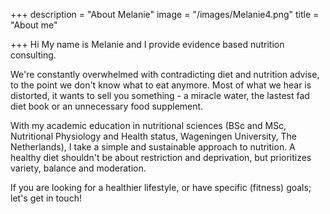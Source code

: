 +++
description = "About Melanie"
image = "/images/Melanie4.png"
title = "About me"

+++
Hi My name is Melanie and I provide evidence based nutrition consulting. 

We're constantly overwhelmed with contradicting diet and nutrition advise, to the point we don't know what to eat anymore. Most of what we hear is distorted, it wants to sell you something - a miracle water, the lastest fad diet book or an unnecessary food supplement. 

With my academic education in nutritional sciences (BSc and MSc, Nutritional Physiology and Health status, Wageningen University, The Netherlands), I take a simple and sustainable approach to nutrition. A healthy diet shouldn't be about restriction and deprivation, but prioritizes variety, balance and moderation.

If you are looking for a healthier lifestyle, or have specific (fitness) goals; let's get in touch!